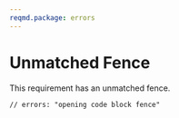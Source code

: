 ```yaml
---
reqmd.package: errors
---
```


# Unmatched Fence

This requirement has an unmatched fence.

```text
// errors: "opening code block fence"
